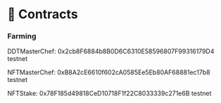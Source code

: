 # 📜 Contracts

### Farming

DDTMasterChef: 0x2cb8F6884b8B0D6C6310E58596807F99316179D4 testnet

NFTMasterChef: 0xB8A2cE6610f602cA0585Ee5Eb80AF68881ec17b8 testnet

NFTStake: 0x78F185d49818CeD10718F1f22C8033339c271e6B testnet

